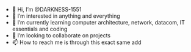 - 👋 Hi, I’m @DARKNESS-1551
- 👀 I’m interested in anything and everything
- 🌱 I’m currently learning computer architecture, network, datacom, IT essentials and coding
- 💞️ I’m looking to collaborate on projects
- 📫 How to reach me is through this exact same add

<!---
DARKNESS-1551/DARKNESS-1551 is a ✨ special ✨ repository because its `README.md` (this file) appears on your GitHub profile.
You can click the Preview link to take a look at your changes.
--->
